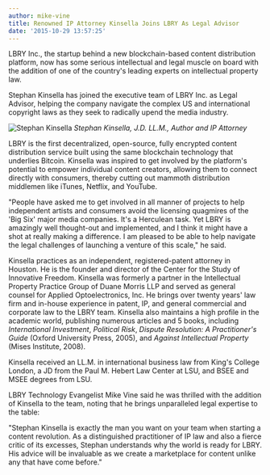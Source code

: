 ```yaml
---
author: mike-vine
title: Renowned IP Attorney Kinsella Joins LBRY As Legal Advisor
date: '2015-10-29 13:57:25'
---
```


LBRY Inc., the startup behind a new blockchain-based content distribution platform, now has some serious intellectual and legal muscle on board with the addition of one of the country's leading experts on intellectual property law.

Stephan Kinsella has joined the executive team of LBRY Inc. as Legal Advisor, helping the company navigate the complex US and international copyright laws as they seek to radically upend the media industry.

![Stephan Kinsella](https://spee.ch/@move:b/oKoXXO2.jpg)
<em>Stephan Kinsella, J.D. LL.M., Author and IP Attorney</em>

LBRY is the first decentralized, open-source, fully encrypted content distribution service built using the same blockchain technology that underlies Bitcoin. Kinsella was inspired to get involved by the platform's potential to empower individual content creators, allowing them to connect directly with consumers, thereby cutting out mammoth distribution middlemen like iTunes, Netflix, and YouTube.

"People have asked me to get involved in all manner of projects to help independent artists and consumers avoid the licensing quagmires of the 'Big Six' major media companies. It's a Herculean task. Yet LBRY is amazingly well thought-out and implemented, and I think it might have a shot at really making a difference. I am pleased to be able to help navigate the legal challenges of launching a venture of this scale," he said.

Kinsella practices as an independent, registered-patent attorney in Houston. He is the founder and director of the Center for the Study of Innovative Freedom. Kinsella was formerly a partner in the Intellectual Property Practice Group of Duane Morris LLP and served as general counsel for Applied Optoelectronics, Inc. He brings over twenty years' law firm and in-house experience in patent, IP, and general commercial and corporate law to the LBRY team. Kinsella also maintains a high profile in the academic world, publishing numerous articles and 5 books, including *International Investment*, *Political Risk*, *Dispute Resolution: A Practitioner's Guide* (Oxford University Press, 2005), and *Against Intellectual Property* (Mises Institute, 2008).

Kinsella received an LL.M. in international business law from King's College London, a JD from the Paul M. Hebert Law Center at LSU, and BSEE and MSEE degrees from LSU.

LBRY Technology Evangelist Mike Vine said he was thrilled with the addition of Kinsella to the team, noting that he brings unparalleled legal expertise to the table:

"Stephan Kinsella is exactly the man you want on your team when starting a content revolution. As a distinguished practitioner of IP law and also a fierce critic of its excesses, Stephan understands why the world is ready for LBRY. His advice will be invaluable as we create a marketplace for content unlike any that have come before."

